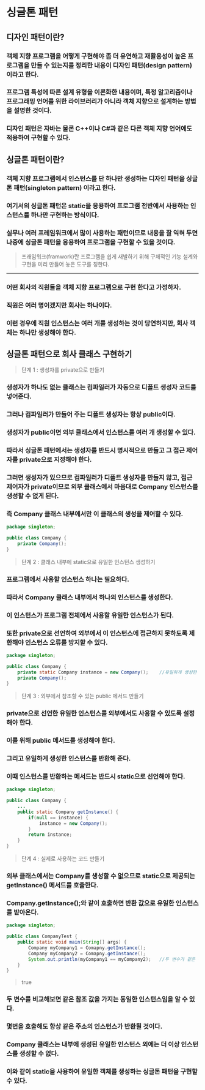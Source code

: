# 싱글톤 패턴
## 디자인 패턴이란?
### 객체 지향 프로그램을 어떻게 구현해야 좀 더 유연하고 재활용성이 높은 프로그램을 만들 수 있는지를 정리한 내용이 **디자인 패턴(design pattern)** 이라고 한다.
### 프로그램 특성에 따른 설계 유형을 이론화한 내용이며, 특정 알고리즘이나 프로그래밍 언어를 위한 라이브러리가 아니라 객체 지향으로 설계하는 방법을 설명한 것이다.
### 디자인 패턴은 자바는 물론 C++이나 C#과 같은 다른 객체 지향 언어에도 적용하여 구현할 수 있다.
## 싱글톤 패턴이란?
### 객체 지향 프로그램에서 인스턴스를 단 하나만 생성하는 디자인 패턴을 **싱글톤 패턴(singleton pattern)** 이라고 한다.
### 여기서의 싱글톤 패턴은 static을 응용하여 프로그램 전반에서 사용하는 인스턴스를 하나만 구현하는 방식이다.
### 실무나 여러 프레임워크에서 많이 사용하는 패턴이므로 내용을 잘 익혀 두면 나중에 싱글톤 패턴을 응용하여 프로그램을 구현할 수 있을 것이다.
> 프래임워크(framwork)란 프로그램을 쉽게 새발하기 위해 구체적인 기능 설계와 구현을 미리 만들어 놓은 도구를 칭한다.
---
### 어떤 회사의 직원들을 객체 지향 프로그램으로 구현 한다고 가정하자.
### 직원은 여러 명이겠지만 회사는 하나이다.
### 이런 경우에 직원 인스턴스는 여러 개를 생성하는 것이 당연하지만, 회사 객체는 하나만 생성해야 한다.
## 싱글톤 패턴으로 회사 클래스 구현하기
> 단계 1 : 생성자를 private으로 만들기
### 생성자가 하나도 없는 클래스는 컴파일러가 자동으로 디폴트 생성자 코드를 넣어준다.
### 그러나 컴파일러가 만들어 주는 디폴트 생성자는 항상 public이다.
### 생성자가 public이면 외부 클래스에서 인스턴스를 여러 개 생성할 수 있다.
### 따라서 싱글톤 패턴에서는 생성자를 반드시 명시적으로 만들고 그 접근 제어자를 private으로 지정해야 한다.
### 그러면 생성자가 있으므로 컴파일러가 디폴트 생성자를 만들지 않고, 접근 제어자가 private이므로 외부 클래스에서 마음대로 Company 인스턴스를 생성할 수 없게 된다.
### 즉 Company 클래스 내부에서만 이 클래스의 생성을 제어할 수 있다.
```java
package singleton;

public class Company {
    private Company();
}
```
> 단계 2 : 클래스 내부에 static으로 유일한 인스턴스 생성하기
### 프로그램에서 사용할 인스턴스 하나는 필요하다.
### 따라서 Company 클래스 내부에서 하나의 인스턴스를 생성한다.
### 이 인스턴스가 프로그램 전체에서 사용할 유일한 인스턴스가 된다.
### 또한 private으로 선언하여 외부에서 이 인스턴스에 접근하지 못하도록 제한해야 인스턴스 오류를 방지할 수 있다.
```java
package singleton;

public class Company {
    private static Company instance = new Company();    //유일하게 생성한 인스턴스
    private Company();
}
```
> 단계 3 : 외부에서 참조할 수 있는 public 메서드 만들기
### private으로 선언한 유일한 인스턴스를 외부에서도 사용할 수 있도록 설정해야 한다.
### 이를 위해 public 메서드를 생성해야 한다.
### 그리고 유일하게 생성한 인스턴스를 반환해 준다.
### 이때 인스턴스를 반환하는 메서드는 반드시 static으로 선언해야 한다.
```java
package singleton;

public class Company {
    ...
    public static Company getInstance() {
        if(null == instance) {
            instance = new Company();
        }
        return instance;
    }
}
```
> 단계 4 : 실제로 사용하는 코드 만들기
### 외부 클래스에서는 Company를 생성할 수 없으므로 static으로 제공되는 getInstance() 메서드를 호출한다.
### Company.getInstance();와 같이 호출하면 반환 값으로 유일한 인스턴스를 받아온다.
```java
package singleton;

public class CompanyTest {
    public static void main(String[] args) {
        Company myCompany1 = Comapny.getInstance();
        Company myCompany2 = Comapny.getInstance();
        System.out.println(myCompany1 == myCompany2);   //두 변수가 같은 주소인지 확인
    }
}
```
> true
### 두 변수를 비교해보면 같은 참조 값을 가지는 동일한 인스턴스임을 알 수 있다.
### 몇번을 호출해도 항상 같은 주소의 인스턴스가 반환될 것이다.
### Company 클래스는 내부에 생성된 유일한 인스턴스 외에는 더 이상 인스턴스를 생성할 수 없다.
### 이와 같이 static을 사용하여 유일한 객체를 생성하는 싱글톤 패턴을 구현할 수 있다.